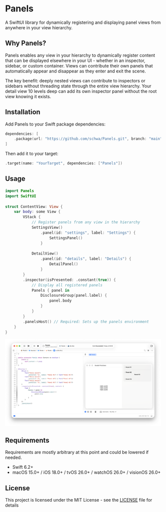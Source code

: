 # Panels

A SwiftUI library for dynamically registering and displaying panel views from anywhere in your view hierarchy.

## Why Panels?

Panels enables any view in your hierarchy to dynamically register content that can be displayed elsewhere in your UI - whether in an inspector, sidebar, or custom container. Views can contribute their own panels that automatically appear and disappear as they enter and exit the scene. 

The key benefit: deeply nested views can contribute to inspectors or sidebars without threading state through the entire view hierarchy. Your detail view 10 levels deep can add its own inspector panel without the root view knowing it exists.

## Installation

Add Panels to your Swift package dependencies:

```swift
dependencies: [
    .package(url: "https://github.com/schwa/Panels.git", branch: "main")
]
```

Then add it to your target:

```swift
.target(name: "YourTarget", dependencies: ["Panels"])
```

## Usage

```swift
import Panels
import SwiftUI

struct ContentView: View {
    var body: some View {
        VStack {
            // Register panels from any view in the hierarchy
            SettingsView()
                .panel(id: "settings", label: "Settings") {
                    SettingsPanel()
                }

            DetailView()
                .panel(id: "details", label: "Details") {
                    DetailPanel()
                }
        }
        .inspector(isPresented: .constant(true)) {
            // Display all registered panels
            Panels { panel in
                DisclosureGroup(panel.label) {
                    panel.body
                }
            }
        }
        .panelsHost() // Required: Sets up the panels environment
    }
}
```

![Panels library in action showing settings and details panels in the inspector](<.documentation/Screenshot 2025-08-29 at 12.32.33.png>)

## Requirements

Requirements are mostly arbitrary at this point and could be lowered if needed.

- Swift 6.2+
- macOS 15.0+ / iOS 18.0+ / tvOS 26.0+ / watchOS 26.0+ / visionOS 26.0+

## License

This project is licensed under the MIT License - see the [LICENSE](LICENSE) file for details
